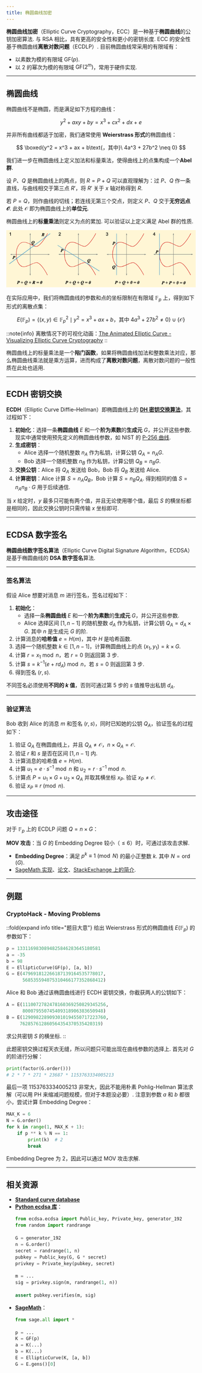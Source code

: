 ```yaml
---
title: 椭圆曲线加密
---
```


**椭圆曲线加密**（Elliptic Curve Cryptography，ECC）是一种基于**椭圆曲线**的公钥加密算法. 与 RSA 相比，具有更高的安全性和更小的密钥长度. ECC 的安全性基于椭圆曲线**离散对数问题**（ECDLP）. 目前椭圆曲线常采用的有限域有：

 - 以素数为模的有限域 $\mathrm{GF}(p)$.
 - 以 $2$ 的幂次为模的有限域 $\mathrm{GF}(2^m)$，常用于硬件实现.

---

## 椭圆曲线

椭圆曲线不是椭圆，而是满足如下方程的曲线：

$$
y^2 + axy + by = x^3 + cx^2 + dx + e
$$

并非所有曲线都适于加密，我们通常使用 **Weierstrass 形式**的椭圆曲线：

$$
\boxed{y^2 = x^3 + ax + b\text{，其中}\ 4a^3 + 27b^2 \neq 0}
$$

我们进一步在椭圆曲线上定义加法和标量乘法，使得曲线上的点集构成一个**Abel 群**.

设 $P$、$Q$ 是椭圆曲线上的两点，则 $R = P + Q$ 可以直观理解为：过 $P$、$Q$ 作一条直线，与曲线相交于第三点 $R'$，将 $R'$ 关于 $x$ 轴对称得到 $R$.

若 $P = Q$，则作曲线的切线；若连线无第三个交点，则定义 $P$、$Q$ 交于**无穷远点 $\mathcal{O}$**. 此处 $\mathcal{O}$ 即为椭圆曲线上的**单位元**.

椭圆曲线上的**标量乘法**则定义为点的累加. 可以验证以上定义满足 Abel 群的性质.

![椭圆曲线上的加法](./assets/ecc-addition.png)

在实际应用中，我们将椭圆曲线的参数和点的坐标限制在有限域 $\mathbb{F}_p$ 上，得到如下形式的离散点集：

$$
E(\mathbb{F}_p) = \{(x, y) \in \mathbb{F}_p^2 \mid y^2=x^3+ax+b\text{，其中}\ 4a^3+27b^2\neq0\} \cup \{\mathcal{O}\}
$$

::note{info}
离散情况下的可视化动画：[The Animated Elliptic Curve - Visualizing Elliptic Curve Cryptography](https://curves.xargs.org/)
::

椭圆曲线上的标量乘法是一个**陷门函数**，如果将椭圆曲线加法和整数乘法对应，那么椭圆曲线乘法就是乘方运算，进而构成了**离散对数问题**，离散对数问题的一般性质在此处也适用.

---

## ECDH 密钥交换

**ECDH**（Elliptic Curve Diffie–Hellman）即椭圆曲线上的 [**DH 密钥交换算法**](./diffie-hellman)，其过程如下：

1. **初始化**：选择一条**椭圆曲线** $E$ 和一个**阶为素数**的**生成元** $G$，并公开这些参数. 现实中通常使用预先定义的椭圆曲线参数，如 NIST 的 [P-256 曲线](https://neuromancer.sk/std/nist/P-256).
2. **生成密钥**：
    - Alice 选择一个随机整数 $n_A$ 作为私钥，计算公钥 $Q_A = n_AG$.
    - Bob 选择一个随机整数 $n_B$ 作为私钥，计算公钥 $Q_B = n_BG$.
3. **交换公钥**：Alice 将 $Q_A$ 发送给 Bob，Bob 将 $Q_B$ 发送给 Alice.
4. **计算密钥**：Alice 计算 $S = n_AQ_B$，Bob 计算 $S = n_BQ_A$. 得到相同的值 $S = n_An_B \cdot G$ 用于后续通信.

当 $x$ 给定时，$y$ 最多只可能有两个值，并且无论使用哪个值，最后 $S$ 的横坐标都是相同的，因此交换公钥时只需传输 $x$ 坐标即可.

---

## ECDSA 数字签名

**椭圆曲线数字签名算法**（Elliptic Curve Digital Signature Algorithm，ECDSA）是基于椭圆曲线的 **DSA 数字签名**算法.

---

### 签名算法

假设 Alice 想要对消息 $m$ 进行签名，签名过程如下：

1. **初始化**：
    - 选择一条**椭圆曲线** $E$ 和一个**阶为素数**的**生成元** $G$，并公开这些参数.
    - Alice 选择区间 $[1, n-1]$ 的随机整数 $d_A$ 作为私钥，计算公钥 $Q_A = d_A\times G$. 其中 $n$ 是生成元 $G$ 的阶.
2. 计算消息的**哈希值** $e = H(m)$，其中 $H$ 是哈希函数.
3. 选择一个随机整数 $k \in [1, n-1]$，计算椭圆曲线上的点 $(x_1, y_1) = k \times G$.
4. 计算 $r = x_1 \bmod n$，若 $r = 0$ 则返回第 3 步.
5. 计算 $s = k^{-1}(e + rd_A) \bmod n$，若 $s = 0$ 则返回第 3 步.
6. 得到签名 $(r, s)$.

不同签名必须使用**不同的 $k$ 值**，否则可通过第 5 步的 $s$ 值推导出私钥 $d_A$.

---

### 验证算法

Bob 收到 Alice 的消息 $m$ 和签名 $(r, s)$，同时已知她的公钥 $Q_A$，验证签名的过程如下：

1. 验证 $Q_A$ 在椭圆曲线上，并且 $Q_A \neq \mathcal{O}$，$n\times Q_A = \mathcal{O}$.
2. 验证 $r$ 和 $s$ 是否在区间 $[1, n-1]$ 内.
3. 计算消息的哈希值 $e = H(m)$.
4. 计算 $u_1 = e\cdot s^{-1} \bmod n$ 和 $u_2 = r\cdot s^{-1} \bmod n$.
5. 计算点 $P = u_1 \times G + u_2 \times Q_A$ 并取其横坐标 $x_P$. 验证 $x_P \neq \mathcal{O}$.
6. 验证 $x_P \equiv r \pmod n$.

---

## 攻击途径

对于 $\mathbb{F}_p$ 上的 ECDLP 问题 $Q = n \times G$：

**MOV 攻击**：当 $G$ 的 Embedding Degree 较小（$\leqslant 6$）时，可通过该攻击求解.

 - **Embedding Degree**：满足 $p^k \equiv 1 \pmod N$ 的最小正整数 $k$. 其中 $N = \operatorname{ord}(G)$.
 - [SageMath 实现](https://github.com/jvdsn/crypto-attacks/blob/master/attacks/ecc/mov_attack.py)、[论文](https://fse.studenttheses.ub.rug.nl/22732/1/bMATH_2020_SmitR.pdf)、[StackExchange 上的简介](https://crypto.stackexchange.com/a/1875).

---

## 例题

### CryptoHack - Moving Problems

::fold{expand info title="题目大意"}
给出 Weierstrass 形式的椭圆曲线 $E(\mathbb{F}_p)$ 的参数如下：

```python
p = 1331169830894825846283645180581
a = -35
b = 98
E = EllipticCurve(GF(p), [a, b])
G = E(479691812266187139164535778017,
      568535594075310466177352868412)
```

Alice 和 Bob 通过该椭圆曲线进行 ECDH 密钥交换，你截获两人的公钥如下：

```python
A = E(1110072782478160369250829345256,
      800079550745409318906383650948)
B = E(1290982289093010194550717223760,
     762857612860564354370535420319)
```

求公共密钥 $S$ 的横坐标.
::

此题密钥交换过程天衣无缝，所以问题只可能出现在曲线参数的选择上. 首先对 $G$ 的阶进行分解：

```python
print(factor(G.order()))
# 2 * 7 * 271 * 23687 * 1153763334005213
```

最后一项 $1153763334005213$ 非常大，因此不能用朴素 Pohlig-Hellman 算法求解（可以用 PH 来缩减问题规模，但对于本题没必要）. 注意到参数 $a$ 和 $b$ 都很小，尝试计算 Embedding Degree：

```python
MAX_K = 6
N = G.order()
for k in range(1, MAX_K + 1):
    if p ** k % N == 1:
        print(k)  # 2
        break
```

Embedding Degree 为 $2$，因此可以通过 MOV 攻击求解.

---

## 相关资源

 - [**Standard curve database**](https://neuromancer.sk/std/)
 - [**Python ecdsa 库**](https://pypi.org/project/ecdsa/)：
    ```python
    from ecdsa.ecdsa import Public_key, Private_key, generator_192
    from random import randrange

    G = generator_192
    n = G.order()
    secret = randrange(1, n)
    pubkey = Public_key(G, G * secret)
    privkey = Private_key(pubkey, secret)

    m = ...
    sig = privkey.sign(m, randrange(1, n))

    assert pubkey.verifies(m, sig)
    ```
 - [**SageMath**](https://doc.sagemath.org/html/en/reference/arithmetic_curves/sage/schemes/elliptic_curves/constructor.html)：
    ```python
    from sage.all import *

    p = ...
    K = GF(p)
    a = K(...)
    b = K(...)
    E = EllipticCurve(K, [a, b])
    G = E.gens()[0]
    ```
